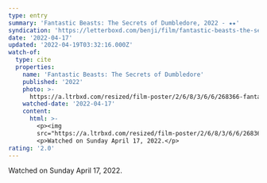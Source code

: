 ```yaml
---
type: entry
summary: 'Fantastic Beasts: The Secrets of Dumbledore, 2022 - ★★'
syndication: 'https://letterboxd.com/benji/film/fantastic-beasts-the-secrets-of-dumbledore/'
date: '2022-04-17'
updated: '2022-04-19T03:32:16.000Z'
watch-of:
  type: cite
  properties:
    name: 'Fantastic Beasts: The Secrets of Dumbledore'
    published: '2022'
    photo: >-
      https://a.ltrbxd.com/resized/film-poster/2/6/8/3/6/6/268366-fantastic-beasts-the-secrets-of-dumbledore-0-600-0-900-crop.jpg?v=9f87b69904
    watched-date: '2022-04-17'
    content:
      html: >-
        <p><img
        src="https://a.ltrbxd.com/resized/film-poster/2/6/8/3/6/6/268366-fantastic-beasts-the-secrets-of-dumbledore-0-600-0-900-crop.jpg?v=9f87b69904"/></p>
        <p>Watched on Sunday April 17, 2022.</p>
rating: '2.0'
---
```

Watched on Sunday April 17, 2022.
